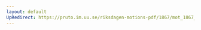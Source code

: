 ```yaml
---
layout: default
UpRedirect: https://pruto.im.uu.se/riksdagen-motions-pdf/1867/mot_1867__fk__82/mot_1867__fk__82-001.pdf
---
```

